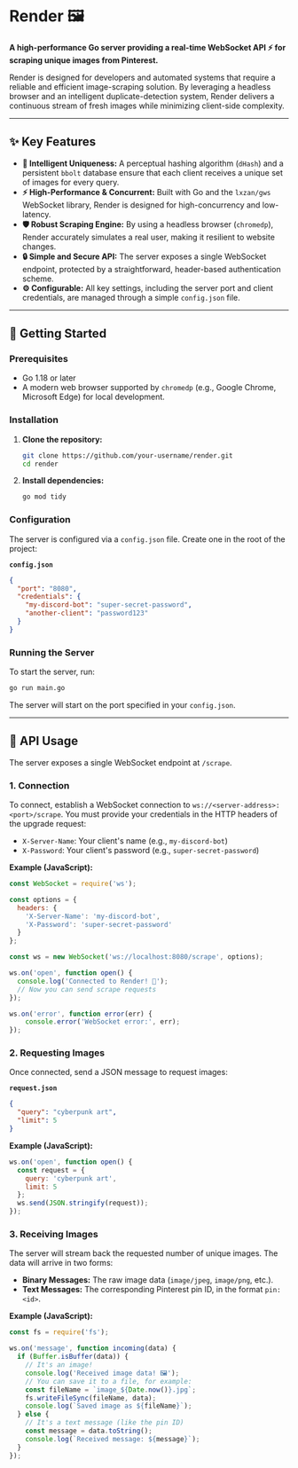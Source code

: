 # Render 🖼️

**A high-performance Go server providing a real-time WebSocket API ⚡ for scraping unique images from Pinterest.**

Render is designed for developers and automated systems that require a reliable and efficient image-scraping solution. By leveraging a headless browser and an intelligent duplicate-detection system, Render delivers a continuous stream of fresh images while minimizing client-side complexity.

---

## ✨ Key Features

- **🧠 Intelligent Uniqueness:** A perceptual hashing algorithm (`dHash`) and a persistent `bbolt` database ensure that each client receives a unique set of images for every query.
- **⚡ High-Performance & Concurrent:** Built with Go and the `lxzan/gws` WebSocket library, Render is designed for high-concurrency and low-latency.
- **🛡️ Robust Scraping Engine:** By using a headless browser (`chromedp`), Render accurately simulates a real user, making it resilient to website changes.
- **🔒 Simple and Secure API:** The server exposes a single WebSocket endpoint, protected by a straightforward, header-based authentication scheme.
- **⚙️ Configurable:** All key settings, including the server port and client credentials, are managed through a simple `config.json` file.

---

## 🚀 Getting Started

### Prerequisites
- Go 1.18 or later
- A modern web browser supported by `chromedp` (e.g., Google Chrome, Microsoft Edge) for local development.

### Installation
1.  **Clone the repository:**
    ```bash
    git clone https://github.com/your-username/render.git
    cd render
    ```
2.  **Install dependencies:**
    ```bash
    go mod tidy
    ```

### Configuration
The server is configured via a `config.json` file. Create one in the root of the project:

**`config.json`**
```json
{
  "port": "8080",
  "credentials": {
    "my-discord-bot": "super-secret-password",
    "another-client": "password123"
  }
}
```

### Running the Server
To start the server, run:
```bash
go run main.go
```
The server will start on the port specified in your `config.json`.

---

## 🔌 API Usage

The server exposes a single WebSocket endpoint at `/scrape`.

### 1. Connection
To connect, establish a WebSocket connection to `ws://<server-address>:<port>/scrape`. You must provide your credentials in the HTTP headers of the upgrade request:

- `X-Server-Name`: Your client's name (e.g., `my-discord-bot`)
- `X-Password`: Your client's password (e.g., `super-secret-password`)

**Example (JavaScript):**
```javascript
const WebSocket = require('ws');

const options = {
  headers: {
    'X-Server-Name': 'my-discord-bot',
    'X-Password': 'super-secret-password'
  }
};

const ws = new WebSocket('ws://localhost:8080/scrape', options);

ws.on('open', function open() {
  console.log('Connected to Render! 🚀');
  // Now you can send scrape requests
});

ws.on('error', function error(err) {
    console.error('WebSocket error:', err);
});
```

### 2. Requesting Images
Once connected, send a JSON message to request images:

**`request.json`**
```json
{
  "query": "cyberpunk art",
  "limit": 5
}
```

**Example (JavaScript):**
```javascript
ws.on('open', function open() {
  const request = {
    query: 'cyberpunk art',
    limit: 5
  };
  ws.send(JSON.stringify(request));
});
```

### 3. Receiving Images
The server will stream back the requested number of unique images. The data will arrive in two forms:
- **Binary Messages:** The raw image data (`image/jpeg`, `image/png`, etc.).
- **Text Messages:** The corresponding Pinterest pin ID, in the format `pin:<id>`.

**Example (JavaScript):**
```javascript
const fs = require('fs');

ws.on('message', function incoming(data) {
  if (Buffer.isBuffer(data)) {
    // It's an image!
    console.log('Received image data! 🖼️');
    // You can save it to a file, for example:
    const fileName = `image_${Date.now()}.jpg`;
    fs.writeFileSync(fileName, data);
    console.log(`Saved image as ${fileName}`);
  } else {
    // It's a text message (like the pin ID)
    const message = data.toString();
    console.log(`Received message: ${message}`);
  }
});